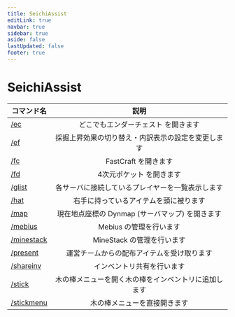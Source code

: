 ```yaml
---
title: SeichiAssist
editLink: true
navbar: true
sidebar: true
aside: false
lastUpdated: false
footer: true
---
```


# SeichiAssist

| コマンド名 | 説明 |
| ---- | :----: |
| [/ec](/command/general/SeichiAssist/ec) | どこでもエンダーチェスト を開きます |
| [/ef](/command/general/SeichiAssist/ef) | 採掘上昇効果の切り替え・内訳表示の設定を変更します |
| [/fc](/command/general/SeichiAssist/fc) | FastCraft を開きます |
| [/fd](/command/general/SeichiAssist/fd) | 4次元ポケット を開きます |
| [/glist](/command/general/SeichiAssist/glist) | 各サーバに接続しているプレイヤーを一覧表示します |
| [/hat](/command/general/SeichiAssist/hat) | 右手に持っているアイテムを頭に被ります |
| [/map](/command/general/SeichiAssist/map) | 現在地点座標の Dynmap (サーバマップ) を開きます |
| [/mebius](/command/general/SeichiAssist/mebius) | Mebius の管理を行います |
| [/minestack](/command/general/SeichiAssist/minestack) | MineStack の管理を行います |
| [/present](/command/general/SeichiAssist/present) | 運営チームからの配布アイテムを受け取ります |
| [/shareinv](/command/general/SeichiAssist/shareinv) | インベントリ共有を行います |
| [/stick](/command/general/SeichiAssist/stick) | 木の棒メニューを開く木の棒をインベントリに追加します |
| [/stickmenu](/command/general/SeichiAssist/stickmenu) | 木の棒メニューを直接開きます |
